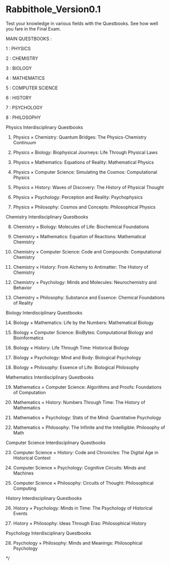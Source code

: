 # Rabbithole_Version0.1
Test your knowledge in various fields with the Questbooks. See how well you fare in the Final Exam.


MAIN QUESTBOOKS : 

 1 : PHYSICS

 2 : CHEMISTRY

 3 : BIOLOGY

 4 : MATHEMATICS

 5 : COMPUTER SCIENCE

 6 : HISTORY

 7 : PSYCHOLOGY

 8 : PHILOSOPHY



Physics Interdisciplinary Questbooks

1. Physics × Chemistry: Quantum Bridges: The Physics-Chemistry Continuum

2. Physics × Biology: Biophysical Journeys: Life Through Physical Laws

3. Physics × Mathematics: Equations of Reality: Mathematical Physics

4. Physics × Computer Science: Simulating the Cosmos: Computational Physics

5. Physics × History: Waves of Discovery: The History of Physical Thought

6. Physics × Psychology: Perception and Reality: Psychophysics

7. Physics × Philosophy: Cosmos and Concepts: Philosophical Physics


Chemistry Interdisciplinary Questbooks

8. Chemistry × Biology: Molecules of Life: Biochemical Foundations

9. Chemistry × Mathematics: Equation of Reactions: Mathematical Chemistry

10. Chemistry × Computer Science: Code and Compounds: Computational Chemistry

11. Chemistry × History: From Alchemy to Antimatter: The History of Chemistry

12. Chemistry × Psychology: Minds and Molecules: Neurochemistry and Behavior

13. Chemistry × Philosophy: Substance and Essence: Chemical Foundations of Reality



Biology Interdisciplinary Questbooks

14. Biology × Mathematics: Life by the Numbers: Mathematical Biology

15. Biology × Computer Science: BioBytes: Computational Biology and Bioinformatics

16. Biology × History: Life Through Time: Historical Biology

17. Biology × Psychology: Mind and Body: Biological Psychology

18. Biology × Philosophy: Essence of Life: Biological Philosophy


Mathematics Interdisciplinary Questbooks

19. Mathematics × Computer Science: Algorithms and Proofs: Foundations of Computation

20. Mathematics × History: Numbers Through Time: The History of Mathematics

21. Mathematics × Psychology: Stats of the Mind: Quantitative Psychology

22. Mathematics × Philosophy: The Infinite and the Intelligible: Philosophy of Math


Computer Science Interdisciplinary Questbooks

23. Computer Science × History: Code and Chronicles: The Digital Age in Historical Context

24. Computer Science × Psychology: Cognitive Circuits: Minds and Machines

25. Computer Science × Philosophy: Circuits of Thought: Philosophical Computing


History Interdisciplinary Questbooks

26. History × Psychology: Minds in Time: The Psychology of Historical Events

27. History × Philosophy: Ideas Through Eras: Philosophical History

Psychology Interdisciplinary Questbooks

28. Psychology × Philosophy: Minds and Meanings: Philosophical Psychology
















*/
